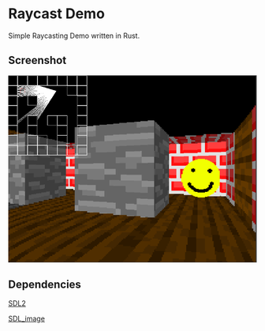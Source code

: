 # Raycast Demo

Simple Raycasting Demo written in Rust.

## Screenshot

![screenshot](screenshot.png)

## Dependencies

[SDL2](https://github.com/libsdl-org/SDL/releases/tag/release-2.26.5) 

[SDL_image](https://github.com/libsdl-org/SDL_image/releases/tag/release-2.6.3)
